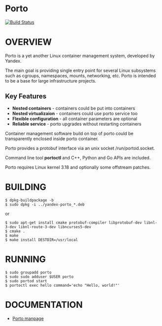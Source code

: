 Porto
=====

[![Build Status](https://travis-ci.org/yandex/porto.svg?branch=master)](https://travis-ci.org/yandex/porto)

# OVERVIEW #

Porto is a yet another Linux container management system, developed by Yandex.

The main goal is providing single entry point for several Linux subsystems
such as cgroups, namespaces, mounts, networking, etc.
Porto is intended to be a base for large infrastructure projects.

## Key Features
* **Nested containers**       - containers could be put into containers
* **Nested virtualizaion**    - containers could use porto service too
* **Flexible configuration**  - all container parameters are optional
* **Reliable service**        - porto upgrades without restarting containers

Container management software build on top of porto could be transparently
enclosed inside porto container.

Porto provides a protobuf interface via an unix socket /run/portod.socket.

Command line tool **portoctl** and C++, Python and Go APIs are included.

Porto requires Linux kernel 3.18 and optionally some offstream patches.

# BUILDING #

```
$ dpkg-buildpackage -b
$ sudo dpkg -i ../yandex-porto_*.deb
```
or
```
$ sudo apt-get install cmake protobuf-compiler libprotobuf-dev libnl-3-dev libnl-route-3-dev libncurses5-dev
$ cmake .
$ make
$ make install DESTDIR=/usr/local
```

# RUNNING #

```
$ sudo groupadd porto
$ sudo sudo adduser $USER porto
$ sudo portod start
$ portoctl exec hello command='echo "Hello, world!"'
```

# DOCUMENTATION #
* [Porto manpage](porto.md)
